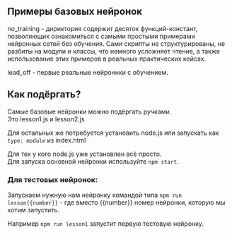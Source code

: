 ## Примеры базовых нейронок

no_training - дириктория содержит десяток функций-констант, 
позволяющих ознакомиться с самыми простыми примерами нейронных сетей без обучения. 
Сами скрипты не структурированы, не разбиты на модули и классы, что немного усложняет чтение, 
а также использование этих примеров в реальных практических кейсах.

lead_off - первые реальные нейроннки с обучением.

## Как подёргать?

Самые базовые нейронки можно подёргать ручками. <br>
Это lesson1.js и lesson2.js

Для остальных же потребуется установить node.js или запускать как `type: module` из index.html

Для тех у кого node.js уже установлен всё просто. <br>
Для запуска основной нейронки используйте `npm start`.

### Для тестовых нейронок:

Запускаем нужную нам нейронку командой типа `npm run lesson{{number}}` - 
где вместо {{number}} номер нейронки, которую мы хотим запустить.

Например `npm run lesson1` запустит первую тестовую нейронку.